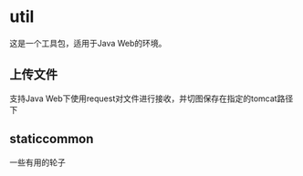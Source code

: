 # util

这是一个工具包，适用于Java Web的环境。

## 上传文件
支持Java Web下使用request对文件进行接收，并切图保存在指定的tomcat路径下

## staticcommon
一些有用的轮子
